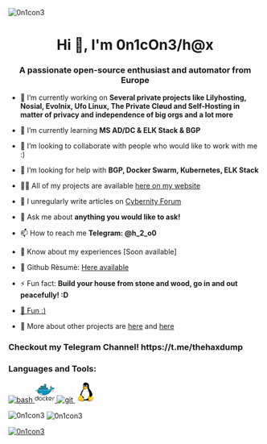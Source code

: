 <p align="left"> <img src="https://komarev.com/ghpvc/?username=0n1con3&label=Profile%20views&color=0e75b6&style=flat" alt="0n1con3" /> </p>
<h1 align="center">Hi 👋, I'm 0n1cOn3/h@x</h1>
<h3 align="center">A passionate open-source enthusiast and automator from Europe</h3>

- 🔭 I’m currently working on **Several private projects like Lilyhosting, Nosial, Evolnix, Ufo Linux, The Private Cløud and Self-Hosting in matter of privacy and independence of big orgs and a lot more**

- 🌱 I’m currently learning **MS AD/DC & ELK Stack & BGP**

- 👯 I’m looking to collaborate with people who would like to work with me :)

- 🤝 I’m looking for help with **BGP, Docker Swarm, Kubernetes, ELK Stack**

- 👨‍💻 All of my projects are available [here on my website](https://git.it-kuny.ch/hx)

- 📝 I unregularly write articles on [Cybernity Forum](https://cybernity.group)

- 💬 Ask me about **anything you would like to ask!**

- 📫 How to reach me **Telegram: @h_2_o0**

- 📄 Know about my experiences [Soon available]

- 📄 Github Rèsumè: [Here available](https://resume.github.io/?0n1cOn3)

- ⚡ Fun fact: **Build your house from stone and wood, go in and out peacefully! :D**

- [📳 Fun :)](https://skyline.github.com/0n1cOn3/2023)

- 📀 More about other projects are [here](https://git.n64.cc/hx) and [here](https://git.it-kuny.ch/hx)

<h3 align="left"> Checkout my Telegram Channel! 
https://t.me/thehaxdump </h3>
<h3 align="left">Languages and Tools:</h3>
<p align="left"> <a href="https://www.gnu.org/software/bash/" target="_blank" rel="noreferrer"> <img src="https://www.vectorlogo.zone/logos/gnu_bash/gnu_bash-icon.svg" alt="bash" width="40" height="40"/> </a> <a href="https://www.docker.com/" target="_blank" rel="noreferrer"> <img src="https://raw.githubusercontent.com/devicons/devicon/master/icons/docker/docker-original-wordmark.svg" alt="docker" width="40" height="40"/> </a> <a href="https://git-scm.com/" target="_blank" rel="noreferrer"> <img src="https://www.vectorlogo.zone/logos/git-scm/git-scm-icon.svg" alt="git" width="40" height="40"/> </a> <a href="https://www.linux.org/" target="_blank" rel="noreferrer"> <img src="https://raw.githubusercontent.com/devicons/devicon/master/icons/linux/linux-original.svg" alt="linux" width="40" height="40"/> </a> </p>

<p><img align="left" src="https://github-readme-stats.vercel.app/api/top-langs?username=0n1con3&show_icons=true&theme=synthwave&locale=en&layout=compact" alt="0n1con3" /></p>

<p>&nbsp;<img align="center" src="https://github-readme-stats.vercel.app/api?username=0n1con3&show_icons=true&theme=synthwave&locale=en" alt="0n1con3" /></p>

<p align="left"> <a href="https://github.com/ryo-ma/github-profile-trophy"><img src="https://github-profile-trophy.vercel.app/?username=0n1con3" alt="0n1con3" /></a> </p>
